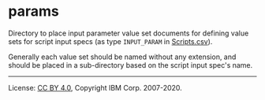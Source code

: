 <!-- SPDX-License-Identifier: CC-BY-4.0 -->
<!-- Copyright IBM Corp. 2007-2020 -->

# params

Directory to place input parameter value set documents for defining value sets for
script input specs (as type `INPUT_PARAM` in [Scripts.csv](../../../docs/Scripts.md)).

Generally each value set should be named without any extension, and should be placed
in a sub-directory based on the script input spec's name.

----
License: [CC BY 4.0](https://creativecommons.org/licenses/by/4.0/),
Copyright IBM Corp. 2007-2020.
